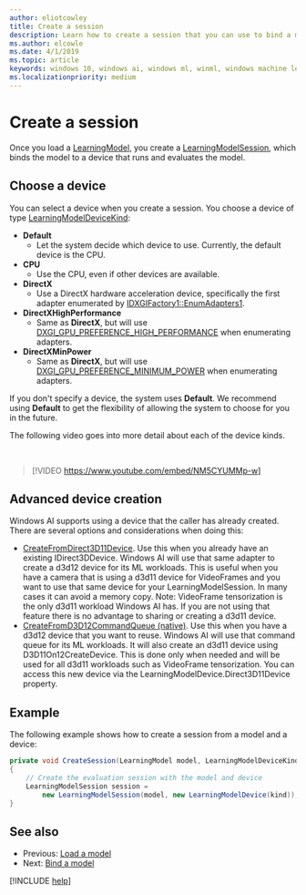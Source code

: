 ```yaml
---
author: eliotcowley
title: Create a session
description: Learn how to create a session that you can use to bind a model to a device, which can then run and evaluate the model.
ms.author: elcowle
ms.date: 4/1/2019
ms.topic: article
keywords: windows 10, windows ai, windows ml, winml, windows machine learning
ms.localizationpriority: medium
---
```


# Create a session

Once you load a [LearningModel](https://docs.microsoft.com/uwp/api/windows.ai.machinelearning.learningmodel), you create a [LearningModelSession](https://docs.microsoft.com/uwp/api/windows.ai.machinelearning.learningmodelsession), which binds the model to a device that runs and evaluates the model.

## Choose a device

You can select a device when you create a session. You choose a device of type [LearningModelDeviceKind](https://docs.microsoft.com/uwp/api/windows.ai.machinelearning.learningmodeldevicekind):

* **Default**
	* Let the system decide which device to use. Currently, the default device is the CPU.
* **CPU**
	* Use the CPU, even if other devices are available.
* **DirectX**
	* Use a DirectX hardware acceleration device, specifically the first adapter enumerated by [IDXGIFactory1::EnumAdapters1](https://docs.microsoft.com/windows/desktop/api/dxgi/nf-dxgi-idxgifactory1-enumadapters1).
* **DirectXHighPerformance**
	* Same as **DirectX**, but will use [DXGI_GPU_PREFERENCE_HIGH_PERFORMANCE](https://docs.microsoft.com/windows/desktop/api/dxgi1_6/ne-dxgi1_6-dxgi_gpu_preference) when enumerating adapters.
* **DirectXMinPower**
	* Same as **DirectX**, but will use [DXGI_GPU_PREFERENCE_MINIMUM_POWER](https://docs.microsoft.com/windows/desktop/api/dxgi1_6/ne-dxgi1_6-dxgi_gpu_preference) when enumerating adapters.

If you don't specify a device, the system uses **Default**. We recommend using **Default** to get the flexibility of allowing the system to choose for you in the future.

The following video goes into more detail about each of the device kinds.

<br/>

> [!VIDEO https://www.youtube.com/embed/NM5CYUMMp-w]

## Advanced device creation

Windows AI supports using a device that the caller has already created.  There are several options and considerations when doing this:

* [CreateFromDirect3D11Device](https://docs.microsoft.com/en-us/uwp/api/windows.ai.machinelearning.learningmodeldevice.createfromdirect3d11device).  Use this when you already have an existing IDirect3DDevice.  Windows AI will use that same adapter to create a d3d12 device for its ML workloads.  This is useful when you have a camera that is using a d3d11 device for VideoFrames and you want to use that same device for your LearningModelSession.  In many cases it can avoid a memory copy.  Note: VideoFrame tensorization is the only d3d11 workload Windows AI has.  If you are not using that feature there is no advantage to sharing or creating a d3d11 device.
* [CreateFromD3D12CommandQueue (native)](https://docs.microsoft.com/en-us/windows/ai/windows-ml/native-apis/ilearningmodeldevicefactorynative_createfromd3d12commandqueue).  Use this when you have a d3d12 device that you want to reuse.  Windows AI will use that command queue for its ML workloads.   It will also create an d3d11 device using D3D11On12CreateDevice.  This is done only when needed and  will be used for all d3d11 workloads such as VideoFrame tensorization.  You can access this new device via the LearningModelDevice.Direct3D11Device property.

## Example

The following example shows how to create a session from a model and a device:

```cs
private void CreateSession(LearningModel model, LearningModelDeviceKind kind) 
{
    // Create the evaluation session with the model and device
    LearningModelSession session = 
        new LearningModelSession(model, new LearningModelDevice(kind));
}
```

## See also

* Previous: [Load a model](load-a-model.md)
* Next: [Bind a model](bind-a-model.md)

[!INCLUDE [help](../includes/get-help.md)]
